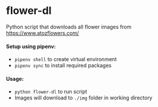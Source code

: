 # flower-dl

Python script that downloads all flower images from https://www.atozflowers.com/

#### Setup using pipenv:
- `pipenv shell` to create virtual environment
- `pipenv sync` to install required packages


#### Usage:
- `python flower-dl` to run script
- Images will download to `./img` folder in working directory
